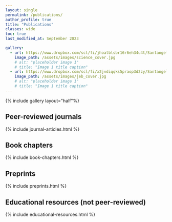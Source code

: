 ```yaml
---
layout: single
permalink: /publications/
author_profile: true
title: "Publications"
classes: wide
toc: true
last_modified_at: September 2023 

gallery:
  - url: https://www.dropbox.com/scl/fi/jhoatblsbr16r6eh34u4t/Santangelo-et-al.-2022-Global-urban-environmental-change-drives-adaptation-in-white-clover.pdf?rlkey=gb6dgskpvc1sueoc3wmf50qtg&dl=0
    image_path: /assets/images/science_cover.jpg
    # alt: "placeholder image 1"
    # title: "Image 1 title caption"
  - url: https://www.dropbox.com/scl/fi/x2jvdiqqks5praop3d2zy/Santangelo-Thompson-Johnson-2018-Herbivores-and-plant-defenses-affect-selection-on-plant-reproductive-traits-more-strongly-than-po.pdf?rlkey=t80wx6mmjk94kpgl92hd0q08t&dl=0
    image_path: /assets/images/jeb_cover.jpg
    # alt: "placeholder image 1"
    # title: "Image 1 title caption"
---
```


{% include gallery layout="half"%}

## Peer-reviewed journals

{% include journal-articles.html %}

## Book chapters

{% include book-chapters.html %}

## Preprints

{% include preprints.html %}

## Educational resources (not peer-reviewed)

{% include educational-resources.html %}
